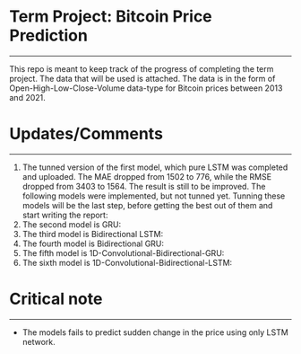 # Term Project: Bitcoin Price Prediction
-------------------------------------------------
This repo is meant to keep track of the progress of completing the term project.
The data that will be used is attached.
The data is in the form of Open-High-Low-Close-Volume data-type for Bitcoin prices between 2013 and 2021.

# Updates/Comments
--------------------------------------------------------
1. The tunned version of the first model, which pure LSTM was completed and uploaded. The MAE dropped from 1502 to 776, while the RMSE dropped from 3403 to 1564.
The result is still to be improved. 
The following models were implemented, but not tunned yet. Tunning these models will be the last step, before getting the best out of them and start writing the report:
2. The second model is GRU:
3. The third model is Bidirectional LSTM:
4. The fourth model is Bidirectional GRU:
5. The fifth model is 1D-Convolutional-Bidirectional-GRU:
6. The sixth model is 1D-Convolutional-Bidirectional-LSTM:


# Critical note
------------------------------------------------------
* The models fails to predict sudden change in the price using only LSTM network.

